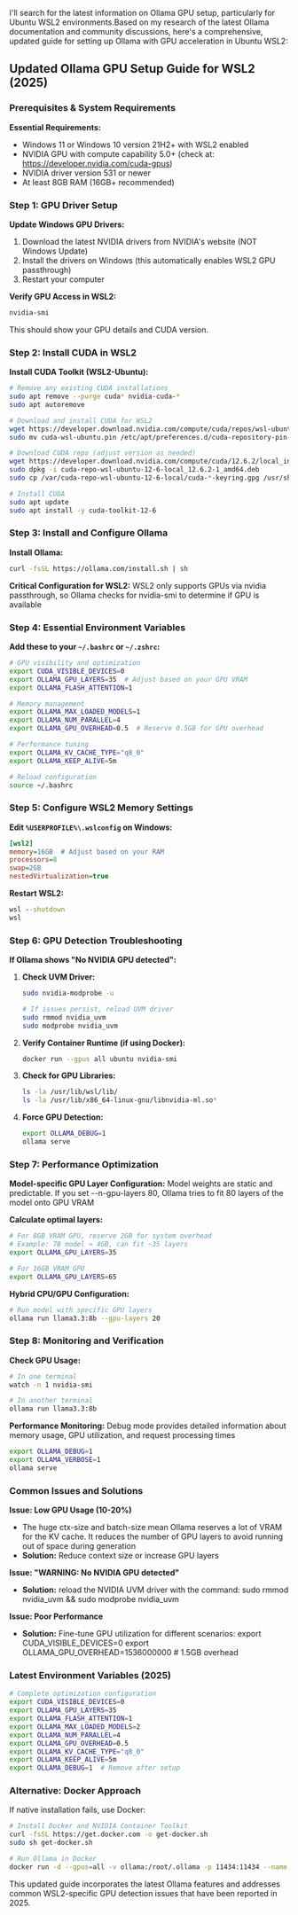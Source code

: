 I'll search for the latest information on Ollama GPU setup, particularly for Ubuntu WSL2 environments.Based on my research of the latest Ollama documentation and community discussions, here's a comprehensive, updated guide for setting up Ollama with GPU acceleration in Ubuntu WSL2:

## **Updated Ollama GPU Setup Guide for WSL2 (2025)**

### **Prerequisites & System Requirements**

**Essential Requirements:**
- Windows 11 or Windows 10 version 21H2+ with WSL2 enabled
- NVIDIA GPU with compute capability 5.0+ (check at: https://developer.nvidia.com/cuda-gpus)
- NVIDIA driver version 531 or newer
- At least 8GB RAM (16GB+ recommended)

### **Step 1: GPU Driver Setup**

**Update Windows GPU Drivers:**
1. Download the latest NVIDIA drivers from NVIDIA's website (NOT Windows Update)
2. Install the drivers on Windows (this automatically enables WSL2 GPU passthrough)
3. Restart your computer

**Verify GPU Access in WSL2:**
```bash
nvidia-smi
```
This should show your GPU details and CUDA version.

### **Step 2: Install CUDA in WSL2**

**Install CUDA Toolkit (WSL2-Ubuntu):**
```bash
# Remove any existing CUDA installations
sudo apt remove --purge cuda* nvidia-cuda-*
sudo apt autoremove

# Download and install CUDA for WSL2
wget https://developer.download.nvidia.com/compute/cuda/repos/wsl-ubuntu/x86_64/cuda-wsl-ubuntu.pin
sudo mv cuda-wsl-ubuntu.pin /etc/apt/preferences.d/cuda-repository-pin-600

# Download CUDA repo (adjust version as needed)
wget https://developer.download.nvidia.com/compute/cuda/12.6.2/local_installers/cuda-repo-wsl-ubuntu-12-6-local_12.6.2-1_amd64.deb
sudo dpkg -i cuda-repo-wsl-ubuntu-12-6-local_12.6.2-1_amd64.deb
sudo cp /var/cuda-repo-wsl-ubuntu-12-6-local/cuda-*-keyring.gpg /usr/share/keyrings/

# Install CUDA
sudo apt update
sudo apt install -y cuda-toolkit-12-6
```

### **Step 3: Install and Configure Ollama**

**Install Ollama:**
```bash
curl -fsSL https://ollama.com/install.sh | sh
```

**Critical Configuration for WSL2:**
WSL2 only supports GPUs via nvidia passthrough, so Ollama checks for nvidia-smi to determine if GPU is available

### **Step 4: Essential Environment Variables**

**Add these to your `~/.bashrc` or `~/.zshrc`:**
```bash
# GPU visibility and optimization
export CUDA_VISIBLE_DEVICES=0
export OLLAMA_GPU_LAYERS=35  # Adjust based on your GPU VRAM
export OLLAMA_FLASH_ATTENTION=1

# Memory management
export OLLAMA_MAX_LOADED_MODELS=1
export OLLAMA_NUM_PARALLEL=4
export OLLAMA_GPU_OVERHEAD=0.5  # Reserve 0.5GB for GPU overhead

# Performance tuning
export OLLAMA_KV_CACHE_TYPE="q8_0"
export OLLAMA_KEEP_ALIVE=5m

# Reload configuration
source ~/.bashrc
```

### **Step 5: Configure WSL2 Memory Settings**

**Edit `%USERPROFILE%\.wslconfig` on Windows:**
```ini
[wsl2]
memory=16GB  # Adjust based on your RAM
processors=8
swap=2GB
nestedVirtualization=true
```

**Restart WSL2:**
```cmd
wsl --shutdown
wsl
```

### **Step 6: GPU Detection Troubleshooting**

**If Ollama shows "No NVIDIA GPU detected":**

1. **Check UVM Driver:**
   ```bash
   sudo nvidia-modprobe -u
   
   # If issues persist, reload UVM driver
   sudo rmmod nvidia_uvm
   sudo modprobe nvidia_uvm
   ```

2. **Verify Container Runtime (if using Docker):**
   ```bash
   docker run --gpus all ubuntu nvidia-smi
   ```

3. **Check for GPU Libraries:**
   ```bash
   ls -la /usr/lib/wsl/lib/
   ls -la /usr/lib/x86_64-linux-gnu/libnvidia-ml.so*
   ```

4. **Force GPU Detection:**
   ```bash
   export OLLAMA_DEBUG=1
   ollama serve
   ```

### **Step 7: Performance Optimization**

**Model-specific GPU Layer Configuration:**
Model weights are static and predictable. If you set --n-gpu-layers 80, Ollama tries to fit 80 layers of the model onto GPU VRAM

**Calculate optimal layers:**
```bash
# For 8GB VRAM GPU, reserve 2GB for system overhead
# Example: 7B model ≈ 4GB, can fit ~35 layers
export OLLAMA_GPU_LAYERS=35

# For 16GB VRAM GPU
export OLLAMA_GPU_LAYERS=65
```

**Hybrid CPU/GPU Configuration:**
```bash
# Run model with specific GPU layers
ollama run llama3.3:8b --gpu-layers 20
```

### **Step 8: Monitoring and Verification**

**Check GPU Usage:**
```bash
# In one terminal
watch -n 1 nvidia-smi

# In another terminal
ollama run llama3.3:8b
```

**Performance Monitoring:**
Debug mode provides detailed information about memory usage, GPU utilization, and request processing times

```bash
export OLLAMA_DEBUG=1
export OLLAMA_VERBOSE=1
ollama serve
```

### **Common Issues and Solutions**

**Issue: Low GPU Usage (10-20%)**
- The huge ctx-size and batch-size mean Ollama reserves a lot of VRAM for the KV cache. It reduces the number of GPU layers to avoid running out of space during generation
- **Solution:** Reduce context size or increase GPU layers

**Issue: "WARNING: No NVIDIA GPU detected"**
- **Solution:** reload the NVIDIA UVM driver with the command: sudo rmmod nvidia_uvm && sudo modprobe nvidia_uvm

**Issue: Poor Performance**
- **Solution:** Fine-tune GPU utilization for different scenarios: export CUDA_VISIBLE_DEVICES=0 export OLLAMA_GPU_OVERHEAD=1536000000 # 1.5GB overhead

### **Latest Environment Variables (2025)**

```bash
# Complete optimization configuration
export CUDA_VISIBLE_DEVICES=0
export OLLAMA_GPU_LAYERS=35
export OLLAMA_FLASH_ATTENTION=1
export OLLAMA_MAX_LOADED_MODELS=2
export OLLAMA_NUM_PARALLEL=4
export OLLAMA_GPU_OVERHEAD=0.5
export OLLAMA_KV_CACHE_TYPE="q8_0"
export OLLAMA_KEEP_ALIVE=5m
export OLLAMA_DEBUG=1  # Remove after setup
```

### **Alternative: Docker Approach**

If native installation fails, use Docker:
```bash
# Install Docker and NVIDIA Container Toolkit
curl -fsSL https://get.docker.com -o get-docker.sh
sudo sh get-docker.sh

# Run Ollama in Docker
docker run -d --gpus=all -v ollama:/root/.ollama -p 11434:11434 --name ollama ollama/ollama
```

This updated guide incorporates the latest Ollama features and addresses common WSL2-specific GPU detection issues that have been reported in 2025.